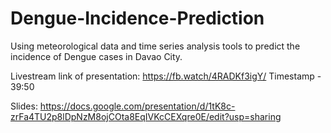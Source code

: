 # Dengue-Incidence-Prediction
Using meteorological data and time series analysis tools to predict the incidence of Dengue cases in Davao City.

Livestream link of presentation: https://fb.watch/4RADKf3igY/
Timestamp - 39:50

Slides: https://docs.google.com/presentation/d/1tK8c-zrFa4TU2p8lDpNzM8ojCOta8EqIVKcCEXqre0E/edit?usp=sharing
